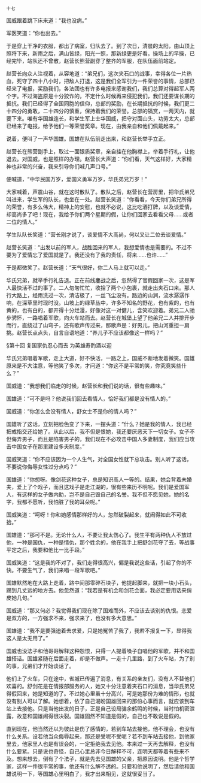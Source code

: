     十七 

   国威跟着跳下床来道：“我也没病。”

   军医笑道：“你也出去。”

   于是穿上干净的衣服，都出了病室，归队去了。到了次日，清晨的太阳，由山顶上照将下来，新雨之后，满山皆绿，阳光一照，那新绿更是好看。操场上的早操，已经完毕，站队还不曾散，赵营长熊营副穿了整齐的军服，在队伍面前站定。

   赵营长向众人注视着，从容地道：“弟兄们，这次夹石口的战事，幸得各位一片热血，死守了四十八小时，把敌人打退，这是我们全军引为一件荣誉的事情，总部已经来了电报，奖励我们，各法团也有许多电报来感谢我们，我们总算对得起军人两个字。不过海盗原是十分狡诈的，不定什么时候再来侵犯我们，我们还要谋长期的抵抗。我们已经得了全国同胞的信仰，总部的奖励，在长期抵抗的时候，我们更二十四分的勇敢，二十四分的慎重，保持着我们的荣誉。总部的犒赏，一两天内，就要下来。唯有华国雄连长，和学生军上士华国威，把守对面山头，功劳太大，总部已经来了电报，给予他们一等荣誉奖章。现在，由我亲自和他们佩戴起来。”

   说着，便叫了一声华国雄。国雄在队伍前走出来，和赵营长举手立正。

   赵营长在熊营副手上，取过一面银质奖章，亲自挂在他胸襟上，举着手行礼，让他退去。对国威，也是照样的办理。赵营长大声道：“你们看，天气这样好，大家精神也非常的兴奋，我来引导你们喊几声口号。”

   便喊道，“中华民国万岁，爱国义勇军万岁，华氏弟兄万岁！”

   大家喊着，声震山谷，就在这时散队了。散队之后，赵营长在营房里，把华氏弟兄叫进来，学生军的队长，也坐在一处。赵营长笑道：“你看看，今天你们弟兄所得的荣誉，有多么伟大，精神上的安慰，也就不必说，这比吃酒打牌，以及谈爱情，却高尚多了吧！现在，我给予你们两个星期的假，让你们回家去看看父母……或者二位的情人。”

   学生队队长笑道：“营长刚才说了，谈爱情不大高尚，何以又让二位去谈爱情。”

   赵营长笑道：“出发以前的军人，战胜回来的军人，我想爱情也是需要的。不过不要为了爱情忘了爱国就是了。我还没有了我的责任，将来……也许……”

   于是都微笑了。赵营长道：“天气很好，你二人马上就可以走。”

   华氏兄弟，就举手行礼告退。正在前线鏖战之后，忽然得了官假回家一次，这是军人最快活不过的事了。二人匆匆忙忙，收拾了两个小包裹，就走出夹石口来。那人行大路上，经雨洗过一次，清洁极了，一丝飞尘没有。路边的山涧，流水潺潺作响，在深草里时现时没。山坡上的绿草丛中，许多不知名的野花，也有紫的，也有黄的，也有白的，都开得十分烂漫，好像对这一对健儿，含笑欢迎着。弟兄二人驰步骋怀，一路唱着军歌，向火车站而去。赵营长在城堡上望了他弟兄二人并排开步而行，直绕过了山弯子，还有歌声传过来，那歌声是：好男儿，把山河重担一肩挑。赵营长点点头，自言自语地道：“养儿子不应该都像这一样吗？”

   §第十回 复国家仇忍心而去 为英雄寿酌酒以迎

   华氏兄弟唱着军歌，走上大道，好不快活，一路之上，国威不断地发着微笑。国雄原来是不大注意，等他笑了多次，才问道：“你这不是平常的笑，你究竟笑些什么？”

   国威道：“我想我们临走的时候，赵营长和我们说的话，很有些趣味。”

   国雄道：“可不是吗？他说我们回去看情人，恰好我们都是没有情人的。”

   国威道：“你怎么会没有情人，舒女士不是你的情人吗？”

   国雄听了这话，立刻把脸色变了下来，一摆头道：“什么？她是我的情人，我已经把戒指交还给她了。从此以后，我不但是恨她，我还要厌恶天下一切女子。女子不但侮弄男子，而且是陷害男子的，我们现在不必攻击中国人多妻制度，我们应当攻击中国女子在那里建设多夫制度。”

   国威笑道：“你不应该因为一个人生气，对全国女性就下总攻击。别人听了这话，不要说你侮辱女性过分点吗？”

   国雄道：“你想呀。像剑花这种女子，总是知识高人一等的。结果，她会背着未婚夫，爱上了个戏子，而且这戏子是走江湖的，很有些来历不明呢。我们是爱国军人，有这样的女子做内助，岂不是自己毁自己的名誉。我不但不愿见她，她的名字，我都不愿听，我怕脏了我的耳朵呢。”

   国威笑道：“呵呀！你和她感情那样好的人，忽然破裂起来，就闹得如此不可收拾。”

   国雄道：“那可不是。无论什么人，不要让我太伤心了。我生平有两种仇人不放过他，一种是国仇，一种是情仇，那个姓余的，他在我手上把舒剑花夺了去，等战事平定之后，我要和他比一比手段。”

   国威笑道：“这是我的不对了，我们走得很高兴，偏是我说这些话，引起了你的不快。不要生气了，我们来唱一段军歌吧。”

   国雄默然地在大路上走着，路中间那零碎石块子，他提起脚来，就把一块小石头，踢到几丈远的地方去。他忽然道：“我若是有机会和剑花会面，我必定要用话来俏皮她几句。”

   国威道：“那又何必？我觉得我们现在除了国难而外，不应该去谈别的仇恨。恋爱是双方的，一方强求不来，强求来了，也没有多大意思。”

   国雄道：“我不是要强迫着去求爱，只是她冤苦了我了，我若不报复一下，显得我这人是太无用了。”

   国威也没法子和他哥哥解释这种怨恨，只得一人提着嗓子自唱他的军歌，并不和国雄搭话。国雄紧随在后面走着，却是不做声。一走十几里路，到了火车站，为了别的事，兄弟们才开始谈话了。

   他们上了火车，只在途中，省城已传遍了消息，有关系的亲友们，没有人不替他们欢喜的。舒剑花是在情报部服务的人，她又十分注意着夹石口的消息，当华氏弟兄得假回来，她是知道的了。不过她心里虽十分高兴，可是她那份为难的情形，也就没有别人可以了解。她想着，依了自己渴盼国雄回来的那份心事而言，就应该到车站上去接他。只是当他出发的日子，正是自己设局骗余鹤鸣的时候，当时怕机密泄露，故意和国雄闹得很决裂。国雄固然不知道是假的，自己也不敢说是假的。

   直到现在，他当然还以为彼此是伤了感情的，若到车站去接他，他不理会，也没有什么关系。设若他当众侮辱起来，那还是受呢不受呢？若不到车站去接他，到他家里去，他家里人也是有误会的，一定拒绝我去见他。本来过一天再去解释，也没有什么要紧。只是说也奇怪，自己心里总非今日解释不可，连明天都等着有些来不及。想来想去，倒有了个法子，就是先去见国雄的父亲，把原因说明。他是个哲学家，这样一件很平常的事，他还有什么解不透的。只要和他说明了，然后请他和国雄说明一下，等国雄心里明白了，我才出来相见，这就很妥当了。

